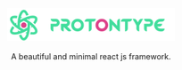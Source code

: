 <p align="center">
<a href="https://github.com/tabler/tabler"><img src="https://github.com/matheusantonio208/protontype/blob/main/.branding/logo-protontype-git.png?raw=true" alt="A beautiful and minimal react js framework." width="300"></a><br><br>
A beautiful and minimal react js framework.
</p>
